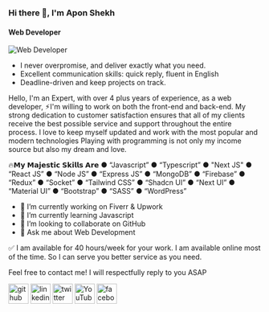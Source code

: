 ### Hi there 👋, I'm Apon Shekh
#### Web Developer
![Web Developer](https://media.licdn.com/dms/image/v2/D5616AQG-m3qK_WLZww/profile-displaybackgroundimage-shrink_350_1400/profile-displaybackgroundimage-shrink_350_1400/0/1722334825383?e=1732147200&v=beta&t=22oR4IMwukYxygCY6zBvWzPdPT3dXXZMjhJoZUUTpvo)

- I never overpromise, and deliver exactly what you need.
- Excellent communication skills: quick reply, fluent in English
- Deadline-driven and keep projects on track.

Hello, I'm an Expert, with over 4 plus years of experience, as a web developer, ⚡︎I'm willing to work on both the front-end and back-end. My strong dedication to customer satisfaction ensures that all of my clients receive the best possible service and support throughout the entire process. I love to keep myself updated and work with the most popular and modern technologies Playing with programming is not only my income source but also my dream and love.

🔥𝗠𝘆 𝗠𝗮𝗷𝗲𝘀𝘁𝗶𝗰 𝗦𝗸𝗶𝗹𝗹𝘀 𝗔𝗿𝗲
● “Javascript”
● “Typescript”
● "Next JS"
● “React JS”
● “Node JS”
● “Express JS”
● “MongoDB”
● “Firebase”
● “Redux”
● “Socket”
● “Tailwind CSS”
● “Shadcn UI”
● “Next UI”
● “Material UI”
● “Bootstrap”
● “SASS”
● “WordPress”

- 🔭 I’m currently working on Fiverr & Upwork 
- 🌱 I’m currently learning Javascript 
- 👯 I’m looking to collaborate on GitHub 
- 💬 Ask me about Web Development

✅ I am available for 40 hours/week for your work. I am available online most of the time. So I can serve you better service as you need.

Feel free to contact me! I will respectfully reply to you ASAP


[<img src='https://cdn.jsdelivr.net/npm/simple-icons@3.0.1/icons/github.svg' alt='github' height='40'>](https://github.com/AponShekh420)  [<img src='https://cdn.jsdelivr.net/npm/simple-icons@3.0.1/icons/linkedin.svg' alt='linkedin' height='40'>](https://www.linkedin.com/in/apon-shekh-1047a6182/)  [<img src='https://cdn.jsdelivr.net/npm/simple-icons@3.0.1/icons/twitter.svg' alt='twitter' height='40'>](https://twitter.com/shekh_apon)  [<img src='https://cdn.jsdelivr.net/npm/simple-icons@3.0.1/icons/youtube.svg' alt='YouTube' height='40'>](https://www.youtube.com/channel/APONSHEKH) [<img src='https://cdn.jsdelivr.net/npm/simple-icons@3.0.1/icons/facebook.svg' alt='facebook' height='40'>](https://www.facebook.com/freelancer.apon.shekh)
